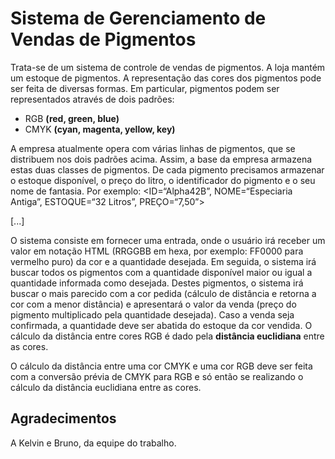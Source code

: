 Sistema de Gerenciamento de Vendas de Pigmentos
================

Trata-se de um sistema de controle de vendas de pigmentos. A loja mantém um estoque de
pigmentos. A representação das cores dos pigmentos pode ser feita de diversas formas. Em
particular, pigmentos podem ser representados através de dois padrões:
  * RGB **(red, green, blue)**
  * CMYK **(cyan, magenta, yellow, key)**
  
A empresa atualmente opera com várias linhas de pigmentos, que se distribuem nos dois
padrões acima. Assim, a base da empresa armazena estas duas classes de pigmentos. De
cada pigmento precisamos armazenar o estoque disponível, o preço do litro, o identificador
do pigmento e o seu nome de fantasia. Por exemplo: <ID=“Alpha42B”, NOME=“Especiaria
Antiga”, ESTOQUE=“32 Litros”, PREÇO=“7,50”>

[...]

O sistema consiste em fornecer uma entrada, onde o usuário irá receber um valor em
notação HTML (RRGGBB em hexa, por exemplo: FF0000 para vermelho puro) da cor e a
quantidade desejada. Em seguida, o sistema irá buscar todos os pigmentos com a
quantidade disponível maior ou igual a quantidade informada como desejada. Destes
pigmentos, o sistema irá buscar o mais parecido com a cor pedida (cálculo de distância e
retorna a cor com a menor distância) e apresentará o valor da venda (preço do pigmento
multiplicado pela quantidade desejada). Caso a venda seja confirmada, a quantidade deve
ser abatida do estoque da cor vendida. O cálculo da distância entre cores RGB é dado 
pela **distância euclidiana** entre as cores.

O cálculo da distância entre uma cor CMYK e uma cor RGB deve ser feita com a conversão
prévia de CMYK para RGB e só então se realizando o cálculo da distância euclidiana entre
as cores.

## Agradecimentos

A Kelvin e Bruno, da equipe do trabalho.

